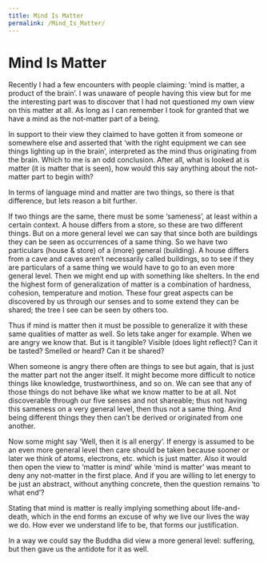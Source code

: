 ```yaml
---
title: Mind Is Matter
permalink: /Mind_Is_Matter/
---
```


# Mind Is Matter

Recently I had a few encounters with people claiming: ‘mind is matter, a product of the brain’. I was unaware of people having this view but for me the interesting part was to discover that I had not questioned my own view on this matter at all. As long as I can remember I took for granted that we have a mind as the not-matter part of a being.

In support to their view they claimed to have gotten it from someone or somewhere else and asserted that ‘with the right equipment we can see things lighting up in the brain’, interpreted as the mind thus originating from the brain. Which to me is an odd conclusion. After all, what is looked at is matter (it is matter that is seen), how would this say anything about the not-matter part to begin with? 

In terms of language mind and matter are two things, so there is that difference, but lets reason a bit further.

If two things are the same, there must be some ‘sameness’, at least within a certain context. A house differs from a store, so these are two different things. But on a more general level we can say that since both are buildings they can be seen as occurrences of a same thing. So we have two particulars (house & store) of a (more) general (building). A house differs from a cave and caves aren’t necessarily called buildings, so to see if they are particulars of a same thing we would have to go to an even more general level. Then we might end up with something like shelters. In the end the highest form of generalization of matter is a combination of hardness, cohesion, temperature and motion. These four great aspects can be discovered by us through our senses and to some extend they can be shared; the tree I see can be seen by others too.

Thus if mind is matter then it must be possible to generalize it with these same qualities of matter as well. So lets take anger for example. When we are angry we know that. But is it tangible? Visible (does light reflect)? Can it be tasted? Smelled or heard? Can it be shared?

When someone is angry there often are things to see but again, that is just the matter part not the anger itself. It might become more difficult to notice things like knowledge, trustworthiness, and so on. We can see that any of those things do not behave like what we know matter to be at all. Not discoverable through our five senses and not shareable; thus not having this sameness on a very general level, then thus not a same thing. And being different things they then can’t be derived or originated from one another. 

Now some might say ‘Well, then it is all energy’. If energy is assumed to be an even more general level then care should be taken because sooner or later we think of atoms, electrons, etc. which is just matter. Also it would then open the view to ‘matter is mind’ while ‘mind is matter’ was meant to deny any not-matter in the first place. And if you are willing to let energy to be just an abstract, without anything concrete, then the question remains ‘to what end’?

Stating that mind is matter is really implying something about life-and-death, which in the end forms an excuse of why we live our lives the way we do. How ever we understand life to be, that forms our justification.

In a way we could say the Buddha did view a more general level:  suffering, but then gave us the antidote for it as well.
